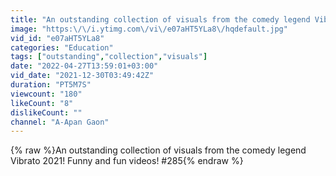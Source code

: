 ```yaml
---
title: "An outstanding collection of visuals from the comedy legend Vibrato 2021! Funny and fun videos! #285"
image: "https:\/\/i.ytimg.com\/vi\/e07aHT5YLa8\/hqdefault.jpg"
vid_id: "e07aHT5YLa8"
categories: "Education"
tags: ["outstanding","collection","visuals"]
date: "2022-04-27T13:59:01+03:00"
vid_date: "2021-12-30T03:49:42Z"
duration: "PT5M7S"
viewcount: "180"
likeCount: "8"
dislikeCount: ""
channel: "A-Apan Gaon"
---
```

{% raw %}An outstanding collection of visuals from the comedy legend Vibrato 2021! Funny and fun videos! #285{% endraw %}
